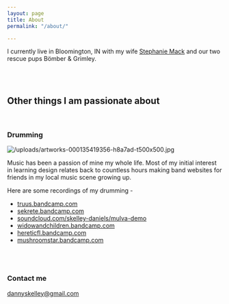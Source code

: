 ```yaml
---
layout: page
title: About
permalink: "/about/"

---
```

I currently live in Bloomington, IN with my wife [Stephanie Mack](http://stephaniemackphotography.com/) and our two rescue pups Bömber & Grimley.

<br><br>

## Other things I am passionate about

<br>

### Drumming

![/uploads/artworks-000135419356-h8a7ad-t500x500.jpg](https://app.forestry.io/sites/mtxlydduzuiirw/body-media//uploads/artworks-000135419356-h8a7ad-t500x500.jpg)

Music has been a passion of mine my whole life. Most of my initial interest in learning design relates back to countless hours making band websites for friends in my local music scene growing up.

Here are some recordings of my drumming -

* [truus.bandcamp.com](https://truus.bandcamp.com/releases "https://truus.bandcamp.com/releases")
* [sekrete.bandcamp.com](https://sekrete.bandcamp.com/album/endless-fucking-nightmare "https://sekrete.bandcamp.com/album/endless-fucking-nightmare")
* [soundcloud.com/skelley-daniels/mulva-demo](https://soundcloud.com/skelley-daniels/mulva-demo "https://soundcloud.com/skelley-daniels/mulva-demo")
* [widowandchildren.bandcamp.com](https://widowandchildren.bandcamp.com/ "https://widowandchildren.bandcamp.com/")
* [hereticfl.bandcamp.com](https://hereticfl.bandcamp.com/ "https://hereticfl.bandcamp.com/")
* [mushroomstar.bandcamp.com](https://mushroomstar.bandcamp.com/album/1-11-demo "https://mushroomstar.bandcamp.com/album/1-11-demo")

<br><br>

### Contact me

[dannyskelley@gmail.com](dannyskellkey@gmail.com "dannyskellkey@gmail.com")